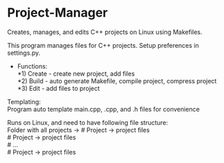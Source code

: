 # Project-Manager
Creates, manages, and edits C++ projects on Linux using Makefiles.  

This program manages files for C++ projects. Setup preferences in settings.py.  

* Functions:  
           *1) Create - create new project, add files  
           *2) Build - auto generate Makefile, compile project, compress project  
           *3) Edit - add files to project  

Templating:  
            Program auto template main.cpp, .cpp, and .h files for convenience  

Runs on Linux, and need to have following file structure:  
            Folder with all projects -> # Project -> project files  
                                # Project -> project files  
                                # ...  
                                # Project -> project files  
